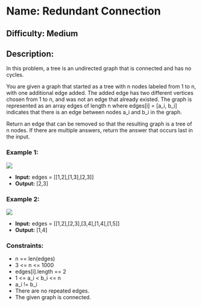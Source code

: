# Name: Redundant Connection

## Difficulty: Medium

## Description: 
In this problem, a tree is an undirected graph that is connected and has no cycles.

You are given a graph that started as a tree with n nodes labeled from 1 to n, with one additional edge added. The added edge has two different vertices chosen from 1 to n, and was not an edge that already existed. The graph is represented as an array edges of length n where edges[i] = [a_i, b_i] indicates that there is an edge between nodes a_i and b_i in the graph.

Return an edge that can be removed so that the resulting graph is a tree of n nodes. If there are multiple answers, return the answer that occurs last in the input.

### Example 1:
![](https://assets.leetcode.com/uploads/2021/05/02/reduntant1-1-graph.jpg)
- **Input:** edges = [[1,2],[1,3],[2,3]]
- **Output:** [2,3]

### Example 2:
![](https://assets.leetcode.com/uploads/2021/05/02/reduntant1-2-graph.jpg)
- **Input:** edges = [[1,2],[2,3],[3,4],[1,4],[1,5]]
- **Output:** [1,4]

### Constraints:
- n == len(edges)
- 3 <= n <= 1000
- edges[i].length == 2
- 1 <= a_i < b_i <= n
- a_i != b_i
- There are no repeated edges.
- The given graph is connected.